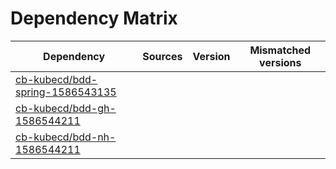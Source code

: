 # Dependency Matrix

Dependency | Sources | Version | Mismatched versions
---------- | ------- | ------- | -------------------
[cb-kubecd/bdd-spring-1586543135](https://github.com/cb-kubecd/bdd-spring-1586543135.git) |  | []() | 
[cb-kubecd/bdd-gh-1586544211](https://github.com/cb-kubecd/bdd-gh-1586544211.git) |  | []() | 
[cb-kubecd/bdd-nh-1586544211](https://github.com/cb-kubecd/bdd-nh-1586544211.git) |  | []() | 
